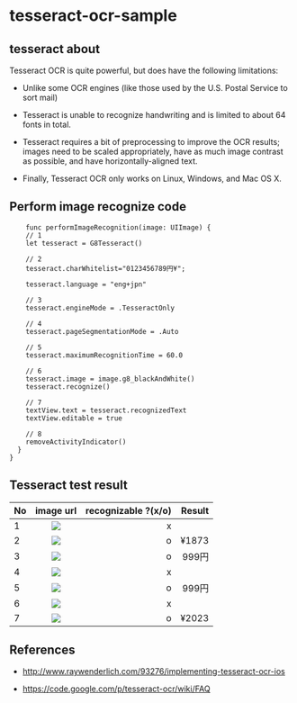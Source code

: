 # tesseract-ocr-sample

## tesseract about

Tesseract OCR is quite powerful, but does have the following limitations:

* Unlike some OCR engines (like those used by the U.S. Postal Service to sort mail)

* Tesseract is unable to recognize handwriting and is limited to about 64 fonts in total.
* Tesseract requires a bit of preprocessing to improve the OCR results; images need to be scaled appropriately, have as much image contrast as possible, and have horizontally-aligned text.
* Finally, Tesseract OCR only works on Linux, Windows, and Mac OS X.

## Perform image recognize code

```
    func performImageRecognition(image: UIImage) {
    // 1
    let tesseract = G8Tesseract()

    // 2
    tesseract.charWhitelist="0123456789円¥";
      
    tesseract.language = "eng+jpn"

    // 3
    tesseract.engineMode = .TesseractOnly

    // 4
    tesseract.pageSegmentationMode = .Auto
    
    // 5
    tesseract.maximumRecognitionTime = 60.0

    // 6
    tesseract.image = image.g8_blackAndWhite()
    tesseract.recognize()

    // 7
    textView.text = tesseract.recognizedText
    textView.editable = true
    
    // 8
    removeActivityIndicator()
  }
}
```

## Tesseract test result

| No   |      image url      |  recognizable ?(x/o) | Result |
|------|:-------------------:|---------------------:|-------:|
| 1 | ![](http://i.gyazo.com/8b2f17aef83aa8bedafa32391e852606.png) |    x |       |
| 2 | ![](http://i.gyazo.com/e631a5c603293097240a0d37a91ab63a.png) |    o |  ¥1873|
| 3 | ![](http://i.gyazo.com/28d7db954d174fb013d28598343e4411.png) |    o |  999円|
| 4 | ![](http://i.gyazo.com/5c1a3c1c080bc455325c8d11d3591d73.png) |    x |       |
| 5 | ![](http://i.gyazo.com/97f70ea04b70a72b2bb15c064df5f494.png) |    o |  999円|
| 6 | ![](http://i.gyazo.com/baae790e0f0ba339ac3685783065c7fe.png) |    x |       |
| 7 | ![](http://i.gyazo.com/ad68fab8e62aad70b5cb330f1be0821e.png) |    o |¥2023  |

## References

* http://www.raywenderlich.com/93276/implementing-tesseract-ocr-ios

* https://code.google.com/p/tesseract-ocr/wiki/FAQ
